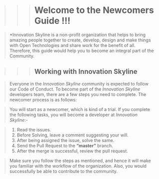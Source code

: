 >>># Welcome to the Newcomers Guide !!!
 
 
>*Innovation Skyline is a non-profit organization that helps to bring amazing people together to create, develop, design and make things with Open Technologies and share work for the benefit of all.
 Therefore, this guide would help you to become an integral part of the Community.
 
 >>>## **Working with Innovation Skyline**

>Everyone in the *Innovation Skyline* community is expected to follow our Code of Conduct. To become part of the *Innovation Skyline* developers team, there are a few steps you need to complete. The newcomer process is as follows:

>You will start as a newcomer, which is kind of a trial. If you complete the following tasks, you will become a developer at *Innovation Skyline*:-

>1. Read the issues.
>2. Before Solving, leave a comment suggesting your will.
>3. After being assigned the issue, solve the same.
>4. Send the Pull Request to the **“master”** branch.
>5. After the merge is successful, review the pull request.

>Make sure you follow the steps as mentioned, and hence it will make you familiar with the workflow of the organization. Also, you would successfully be able to contribute to the community.


